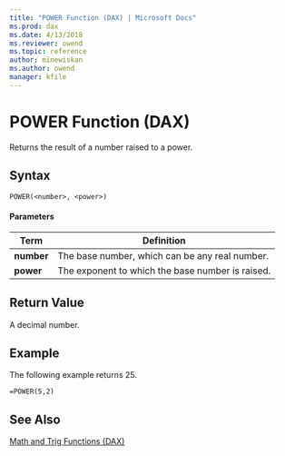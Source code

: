 ```yaml
---
title: "POWER Function (DAX) | Microsoft Docs"
ms.prod: dax
ms.date: 4/13/2018
ms.reviewer: owend
ms.topic: reference
author: minewiskan
ms.author: owend
manager: kfile
---
```

# POWER Function (DAX)
Returns the result of a number raised to a power.  
  
## Syntax  
  
```  
POWER(<number>, <power>)  
```  
  
#### Parameters  
  
|Term|Definition|  
|--------|--------------|  
|**number**|The base number, which can be any real number.|  
|**power**|The exponent to which the base number is raised.|  
  
## Return Value  
A decimal number.  
  
## Example  
The following example returns 25.  
  
```  
=POWER(5,2)  
```  
  
## See Also  
[Math and Trig Functions &#40;DAX&#41;](math-and-trig-functions-dax.md)  
  
